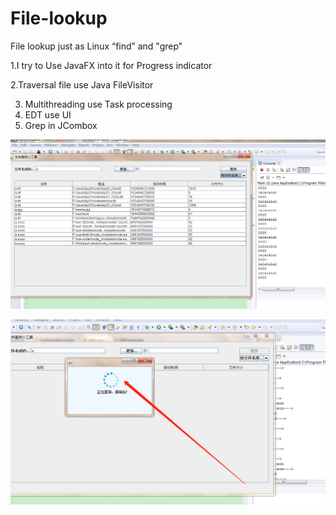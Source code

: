 # File-lookup
File lookup just as Linux “find” and "grep" 

1.I try to Use JavaFX into it for  Progress indicator 

2.Traversal file use  Java FileVisitor

3.  Multithreading  use Task processing
4. EDT use UI
5. Grep in JCombox

![1](https://raw.githubusercontent.com/yangmeiooo/File-lookup/master/1.png)



![2](https://raw.githubusercontent.com/yangmeiooo/File-lookup/master/2.png)
